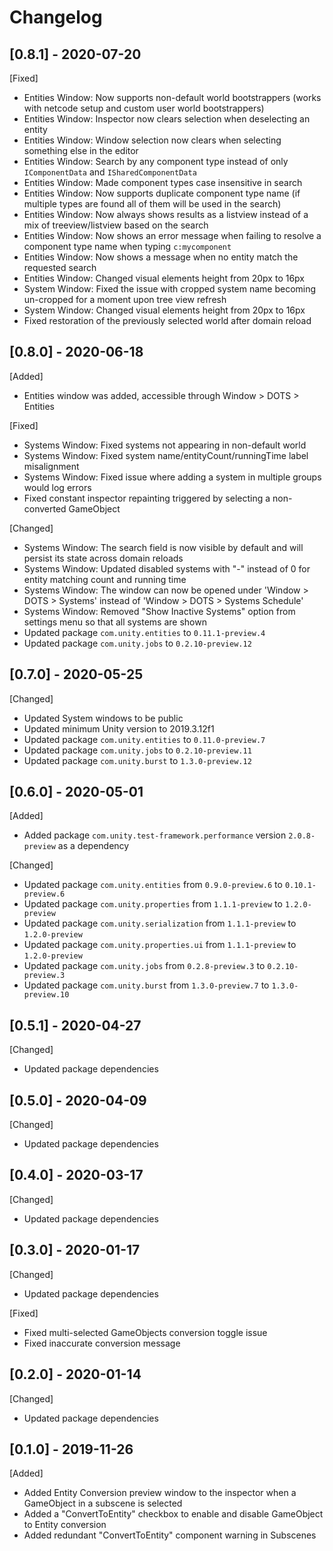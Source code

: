 # Changelog

## [0.8.1] - 2020-07-20
[Fixed]
* Entities Window: Now supports non-default world bootstrappers (works with netcode setup and custom user world bootstrappers)
* Entities Window: Inspector now clears selection when deselecting an entity
* Entities Window: Window selection now clears when selecting something else in the editor
* Entities Window: Search by any component type instead of only `IComponentData` and `ISharedComponentData`
* Entities Window: Made component types case insensitive in search
* Entities Window: Now supports duplicate component type name (if multiple types are found all of them will be used in the search)
* Entities Window: Now always shows results as a listview instead of a mix of treeview/listview based on the search
* Entities Window: Now shows an error message when failing to resolve a component type name when typing `c:mycomponent`
* Entities Window: Now shows a message when no entity match the requested search
* Entities Window: Changed visual elements height from 20px to 16px
* System Window: Fixed the issue with cropped system name becoming un-cropped for a moment upon tree view refresh
* System Window: Changed visual elements height from 20px to 16px
* Fixed restoration of the previously selected world after domain reload

## [0.8.0] - 2020-06-18
[Added]
* Entities window was added, accessible through Window > DOTS > Entities

[Fixed]
* Systems Window: Fixed systems not appearing in non-default world
* Systems Window: Fixed system name/entityCount/runningTime label misalignment
* Systems Window: Fixed issue where adding a system in multiple groups would log errors
* Fixed constant inspector repainting triggered by selecting a non-converted GameObject

[Changed]
* Systems Window: The search field is now visible by default and will persist its state across domain reloads
* Systems Window: Updated disabled systems with "-" instead of 0 for entity matching count and running time
* Systems Window: The window can now be opened under 'Window > DOTS > Systems' instead of 'Window > DOTS > Systems Schedule'
* Systems Window: Removed "Show Inactive Systems" option from settings menu so that all systems are shown
* Updated package `com.unity.entities` to `0.11.1-preview.4`
* Updated package `com.unity.jobs` to `0.2.10-preview.12`

## [0.7.0] - 2020-05-25
[Changed]
* Updated System windows to be public
* Updated minimum Unity version to 2019.3.12f1
* Updated package `com.unity.entities` to `0.11.0-preview.7`
* Updated package `com.unity.jobs` to `0.2.10-preview.11`
* Updated package `com.unity.burst` to `1.3.0-preview.12`

## [0.6.0] - 2020-05-01
[Added]
* Added package `com.unity.test-framework.performance` version `2.0.8-preview` as a dependency

[Changed]
* Updated package `com.unity.entities` from `0.9.0-preview.6` to `0.10.1-preview.6`
* Updated package `com.unity.properties` from `1.1.1-preview` to `1.2.0-preview`
* Updated package `com.unity.serialization` from `1.1.1-preview` to `1.2.0-preview`
* Updated package `com.unity.properties.ui` from `1.1.1-preview` to `1.2.0-preview`
* Updated package `com.unity.jobs` from `0.2.8-preview.3` to `0.2.10-preview.3`
* Updated package `com.unity.burst` from `1.3.0-preview.7` to `1.3.0-preview.10`

## [0.5.1] - 2020-04-27
[Changed]
* Updated package dependencies

## [0.5.0] - 2020-04-09
[Changed]
* Updated package dependencies

## [0.4.0] - 2020-03-17
[Changed]
* Updated package dependencies

## [0.3.0] - 2020-01-17
[Changed]
* Updated package dependencies

[Fixed]
* Fixed multi-selected GameObjects conversion toggle issue
* Fixed inaccurate conversion message

## [0.2.0] - 2020-01-14
[Changed]
* Updated package dependencies

## [0.1.0] - 2019-11-26
[Added]
* Added Entity Conversion preview window to the inspector when a GameObject in a subscene is selected
* Added a "ConvertToEntity" checkbox to enable and disable GameObject to Entity conversion
* Added redundant "ConvertToEntity" component warning in Subscenes
